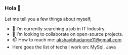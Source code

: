 ### Hola 👋 
Let me tell you a few things about myself,
- 🔭 I’m currently searching a job in IT Industry.
- 👯 I’m looking to collaborate on open-source projects.
- 📫 How to reach me: akshaybhadange11@gmail.com
- Here goes the list of techs I work on: MySql, Java


